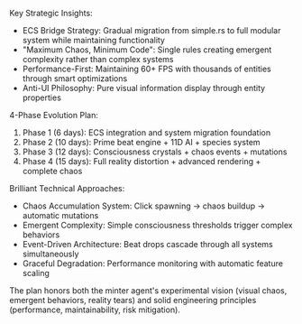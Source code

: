   Key Strategic Insights:
  - ECS Bridge Strategy: Gradual migration from simple.rs to full modular system while
   maintaining functionality
  - "Maximum Chaos, Minimum Code": Single rules creating emergent complexity rather
  than complex systems
  - Performance-First: Maintaining 60+ FPS with thousands of entities through smart
  optimizations
  - Anti-UI Philosophy: Pure visual information display through entity properties

  4-Phase Evolution Plan:
  1. Phase 1 (6 days): ECS integration and system migration foundation
  2. Phase 2 (10 days): Prime beat engine + 11D AI + species system
  3. Phase 3 (12 days): Consciousness crystals + chaos events + mutations
  4. Phase 4 (15 days): Full reality distortion + advanced rendering + complete chaos

  Brilliant Technical Approaches:
  - Chaos Accumulation System: Click spawning → chaos buildup → automatic mutations
  - Emergent Complexity: Simple consciousness thresholds trigger complex behaviors
  - Event-Driven Architecture: Beat drops cascade through all systems simultaneously
  - Graceful Degradation: Performance monitoring with automatic feature scaling

  The plan honors both the minter agent's experimental vision (visual chaos, emergent
  behaviors, reality tears) and solid engineering principles (performance,
  maintainability, risk mitigation).
